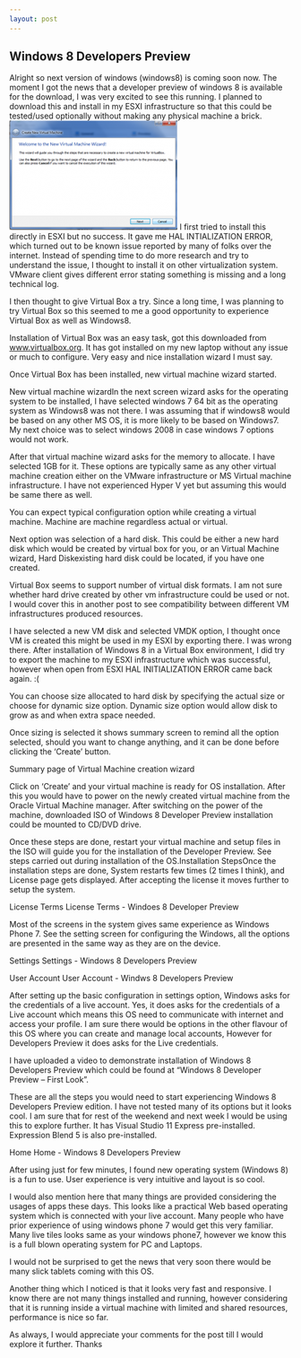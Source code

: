 ```yaml
---
layout: post
---
```


## Windows 8 Developers Preview

Alright so next version of windows (windows8) is coming soon now. The moment I got the news that a developer preview of windows 8 is available for the download, I was very excited to see this running. I planned to download this and install in my ESXI infrastructure so that this could be tested/used optionally without making any physical machine a brick.
![screenshot](/images/post1-300x195.png "Screenshot")
I first tried to install this directly in ESXI but no success. It gave me HAL INTIALIZATION ERROR, which turned out to be known issue reported by many of folks over the internet. Instead of spending time to do more research and try to understand the issue, I thought to install it on other virtualization system. VMware client gives different error stating something is missing and a long technical log.

I then thought to give Virtual Box a try. Since a long time, I was planning to try Virtual Box so this seemed to me a good opportunity to experience Virtual Box as well as Windows8.

Installation of Virtual Box was an easy task, got this downloaded from www.virtualbox.org. It has got installed on my new laptop without any issue or much to configure. Very easy and nice installation wizard I must say.

Once Virtual Box has been installed, new virtual machine wizard started.

New virtual machine wizardIn the next screen wizard asks for the operating system to be installed, I have selected windows 7 64 bit as the operating system as Windows8 was not there. I was assuming that if windows8 would be based on any other MS OS, it is more likely to be based on Windows7. My next choice was to select windows 2008 in case windows 7 options would not work.

After that virtual machine wizard asks for the memory to allocate. I have selected 1GB for it. These options are typically same as any other virtual machine creation either on the VMware infrastructure or MS Virtual machine infrastructure. I have not experienced Hyper V yet but assuming this would be same there as well.

You can expect typical configuration option while creating a virtual machine. Machine are machine regardless actual or virtual.

Next option was selection of a hard disk. This could be either a new hard disk which would be created by virtual box for you, or an  Virtual Machine wizard, Hard Diskexisting hard disk could be located, if you have one created.

Virtual Box seems to support number of virtual disk formats. I am not sure whether hard drive created by other vm infrastructure could be used or not. I would cover this in another post to see compatibility between different VM infrastructures produced resources.

I have selected a new VM disk and selected VMDK option, I thought once VM is created this might be used in my ESXI by exporting there. I was wrong there. After installation of Windows 8 in a Virtual Box environment, I did try to export the machine to my ESXI infrastructure which was successful, however when open from ESXI HAL INITIALIZATION ERROR came back again. :(

You can choose size allocated to hard disk by specifying the actual size or choose for dynamic size option. Dynamic size option would allow disk to grow as and when extra space needed.

Once sizing is selected it shows summary screen to remind all the option selected, should you want to change anything, and it can be done before clicking the ‘Create’ button.

Summary page of Virtual Machine creation wizard

Click on ‘Create’ and your virtual machine is ready for OS installation. After this you would have to power on the newly created virtual machine from the Oracle Virtual Machine manager. After switching on the power of the machine, downloaded ISO of Windows 8 Developer Preview installation could be mounted to CD/DVD drive.

Once these steps are done, restart your virtual machine and setup files in the ISO will guide you for the installation of the Developer Preview. See steps carried out during installation of the OS.Installation StepsOnce the installation steps are done, System restarts few times (2 times I think), and License page gets displayed. After accepting the license it moves further to setup the system.

License Terms
License Terms - Windoes 8 Developer Preview

Most of the screens in the system gives same experience as Windows Phone 7. See the setting screen for configuring the Windows, all the options are presented in the same way as they are on the device.

Settings
Settings - Windows 8 Developers Preview

User Account
User Account - Windws 8 Developers Preview

After setting up the basic configuration in settings option, Windows asks for the credentials of a live account. Yes, it does asks for the credentials of a Live account which means this OS need to communicate with internet and access your profile. I am sure there would be options in the other flavour of this OS where you can create and manage local accounts, However for Developers Preview it does asks for the Live credentials.

I have uploaded a video to demonstrate installation of Windows 8 Developers Preview which could be found at “Windows 8 Developer Preview – First Look”.

These are all the steps you would need to start experiencing Windows 8 Developers Preview edition. I have not tested many of its options but it looks cool. I am sure that for rest of the weekend and next week I would be using this to explore further. It has Visual Studio 11 Express pre-installed. Expression Blend 5 is also pre-installed.

Home
Home - Windows 8 Developers Preview

After using just for few minutes, I found new operating system (Windows 8) is a fun to use. User experience is very intuitive and layout is so cool.

I would also mention here that many things are provided considering the usages of apps these days. This looks like a practical Web based operating system which is connected with your live account. Many people who have prior experience of using windows phone 7 would get this very familiar. Many live tiles looks same as your windows phone7, however we know this is a full blown operating system for PC and Laptops.

I would not be surprised to get the news that very soon there would be many slick tablets coming with this OS.



Another thing which I noticed is that it looks very fast and responsive. I know there are not many things installed and running, however considering that it is running inside a virtual machine with limited and shared resources, performance is nice so far.

As always, I would appreciate your comments for the post till I would explore it further.
Thanks
